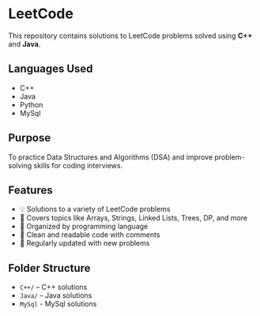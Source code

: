 # LeetCode

This repository contains solutions to LeetCode problems solved using **C++** and **Java**.

## Languages Used
- C++
- Java
- Python
- MySql

## Purpose
To practice Data Structures and Algorithms (DSA) and improve problem-solving skills for coding interviews.

## Features
- 💡 Solutions to a variety of LeetCode problems
- 🧠 Covers topics like Arrays, Strings, Linked Lists, Trees, DP, and more
- 📁 Organized by programming language
- 📝 Clean and readable code with comments
- 🚀 Regularly updated with new problems

## Folder Structure
- `C++/` – C++ solutions
- `Java/` – Java solutions
- `MySql` - MySql solutions
